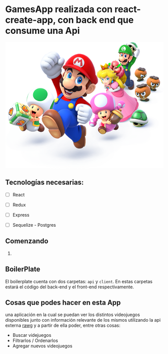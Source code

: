 

# GamesApp realizada con react-create-app, con back end que consume una Api

<p align="center">
  <img height="400" src="./videogame.png" />
</p>

## Tecnologías necesarias:
- [ ] React
- [ ] Redux
- [ ] Express
- [ ] Sequelize - Postgres


## Comenzando

 1. 



## BoilerPlate

El boilerplate cuenta con dos carpetas: `api` y `client`. En estas carpetas estará el código del back-end y el front-end respectivamente.


## Cosas que podes hacer en esta App

una aplicación en la cual se puedan ver los distintos videojuegos disponibles junto con información relevante de los mismos utilizando la api externa [rawg](https://rawg.io/apidocs) y a partir de ella poder, entre otras cosas:

  - Buscar videjuegos
  - Filtrarlos / Ordenarlos
  - Agregar nuevos videojuegos











